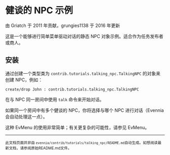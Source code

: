 # 健谈的 NPC 示例

由 Griatch 于 2011 年贡献，grungies1138 于 2016 年更新

这是一个能够进行简单菜单驱动对话的静态 NPC 对象示例。适合作为任务发布者或商人。

## 安装

通过创建一个类型类为 `contrib.tutorials.talking_npc.TalkingNPC` 的对象来创建 NPC，例如：

```
create/drop John : contrib.tutorials.talking_npc.TalkingNPC
```

在与 NPC 同一房间中使用 `talk` 命令来开始对话。

如果同一个房间中有多个健谈的 NPC，你将选择与哪个 NPC 进行对话（Evennia 会自动处理这一点）。

这种 EvMenu 的使用非常简单；有关更复杂的可能性，请参见 EvMenu。


----

<small>此文档页面并非由 `evennia/contrib/tutorials/talking_npc/README.md`自动生成。如想阅读最新文档，请参阅原始README.md文件。</small>
